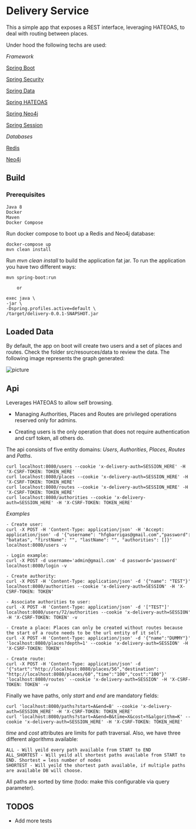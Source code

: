 Delivery Service
====================================

This a simple app that exposes a REST interface, leveraging HATEOAS, to deal with routing between places.

Under hood the following techs are used:

*Framework*

[Spring Boot](http://projects.spring.io/spring-boot/)

[Spring Security](https://docs.spring.io/spring-security/site/docs/5.0.5.RELEASE/reference/htmlsingle/)

[Spring Data](https://spring.io/projects/spring-data)

[Spring HATEOAS](https://docs.spring.io/spring-hateoas/docs/0.24.0.RELEASE/reference/html/)

[Spring Neo4j](https://docs.spring.io/spring-data/neo4j/docs/5.0.7.RELEASE/reference/html/)

[Spring Session](https://docs.spring.io/spring-session/docs/2.0.4.BUILD-SNAPSHOT/reference/html5/)

*Databases*

[Redis](https://redis.io/documentation)

[Neo4j](https://neo4j.com/developer/get-started/)

Build
------------

### Prerequisites
    Java 8
    Docker
    Maven
    Docker Compose

Run docker compose to boot up a Redis and Neo4j database:

    docker-compose up
    mvn clean install
    
Run *mvn clean install* to build the application fat jar. 
To run the application you have two different ways:
    
    mvn spring-boot:run
    
        or
    
    exec java \
    -jar \
    -Dspring.profiles.active=default \
    /target/delivery-0.0.1-SNAPSHOT.jar

Loaded Data
-----------

By default, the app on boot will create two users and a set of places and routes. Check the folder src/resources/data
to review the data. The following image represents the graph generated:

![picture](http://i64.tinypic.com/k35aw0.png)

Api
----------

Leverages HATEOAS to allow self browsing.

- Managing Authorities, Places and Routes are privileged operations reserved only for admins. 

- Creating users is the only operation that does not require authentication and csrf token, all others do.

The api consists of five entity domains: *Users*, *Authorities*, *Places*, *Routes* and *Paths*.

    curl localhost:8080/users --cookie 'x-delivery-auth=SESSION_HERE' -H 'X-CSRF-TOKEN: TOKEN_HERE'
    curl localhost:8080/places --cookie 'x-delivery-auth=SESSION_HERE' -H 'X-CSRF-TOKEN: TOKEN_HERE'
    curl localhost:8080/routes --cookie 'x-delivery-auth=SESSION_HERE' -H 'X-CSRF-TOKEN: TOKEN_HERE'
    curl localhost:8080/authorities --cookie 'x-delivery-auth=SESSION_HERE' -H 'X-CSRF-TOKEN: TOKEN_HERE'
    
*Examples*

    - Create user:
    curl -X POST -H 'Content-Type: application/json' -H 'Accept: application/json' -d '{"username": "hfgbarrigas@gmail.com","password": "batatas", "firstName": "", "lastName": "", "authorities": []}' localhost:8080/users -v

    - Login example:
    curl -X POST -d username='admin@gmail.com' -d password='password' localhost:8080/login -v

    - Create authority:
    curl -X POST -H 'Content-Type: application/json' -d '{"name": "TEST"}' localhost:8080/authorities --cookie 'x-delivery-auth=SESSION' -H 'X-CSRF-TOKEN: TOKEN'
    
    - Associate authorities to user:
    curl -X POST -H 'Content-Type: application/json' -d '["TEST"]' localhost:8080/users/72/authorities --cookie 'x-delivery-auth=SESSION' -H 'X-CSRF-TOKEN: TOKEN' -v    

    - Create a place: Places can only be created without routes because the start of a route needs to be the url entity of it self.
    curl -X POST -H 'Content-Type: application/json' -d '{"name":"DUMMY"}' 'localhost:8080/places?depth=1' --cookie 'x-delivery-auth=SESSION' -H 'X-CSRF-TOKEN: TOKEN'
        
    - Create route:
    curl -X POST -H 'Content-Type: application/json' -d '{"start":"http://localhost:8080/places/56","destination": "http://localhost:8080/places/60","time":"100","cost":"100"}' 'localhost:8080/routes' --cookie 'x-delivery-auth=SESSION' -H 'X-CSRF-TOKEN: TOKEN' -v

Finally we have paths, only *start* and *end* are mandatory fields:

    curl 'localhost:8080/paths?start=A&end=B' --cookie 'x-delivery-auth=SESSION_HERE' -H 'X-CSRF-TOKEN: TOKEN_HERE'
    curl 'localhost:8080/paths?start=A&end=B&time=X&cost=Y&algorithm=K' --cookie 'x-delivery-auth=SESSION_HERE' -H 'X-CSRF-TOKEN: TOKEN_HERE'
    
*time* and *cost* attributes are limits for path traversal. Also, we have three different algorithms available:

    ALL - Will yeild every path available from START to END
    ALL_SHORTEST - Will yeild all shortest paths available from START to END. Shortest = less number of nodes
    SHORTEST - Will yeild the shortest path available, if multiple paths are available DB will choose.
    
All paths are sorted by time (todo: make this configurable via query parameter).


TODOS
----------
* Add more tests
